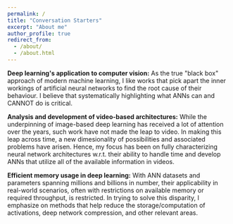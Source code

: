 ```yaml
---
permalink: /
title: "Conversation Starters"
excerpt: "About me"
author_profile: true
redirect_from: 
  - /about/
  - /about.html
---
```


**Deep learning's application to computer vision:** As the true "black box" approach of modern machine learning, I like works that pick apart the inner workings of artificial neural networks to find the root cause of their behaviour. I believe that systematically highlighting what ANNs can and CANNOT do is critical.

**Analysis and development of video-based architectures:** While the underpinning of image-based deep learning has received a lot of attention over the years, such work have not made the leap to video. In making this leap across time, a new dimesionality of possibilities and associated problems have arisen. Hence, my focus has been on fully characterizing neural network architectures w.r.t. their ability to handle time and develop ANNs that utilize all of the available information in videos.

**Efficient memory usage in deep learning:** With ANN datasets and parameters spanning millions and billions in number, their applicability in real-world scenarios, often with restrictions on available memory or required throughput, is restricted. In trying to solve this disparity, I emphasize on methods that help reduce the storage/computation of activations, deep network compression, and other relevant areas.
        </section>
